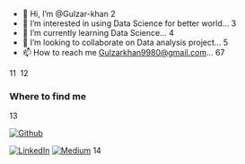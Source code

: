 - 👋 Hi, I’m @Gulzar-khan
2
- 👀 I’m interested in using Data Science for better world...
3
- 🌱 I’m currently learning Data Science...
4
- 💞️ I’m looking to collaborate on Data analysis project...
5
- 📫 How to reach me Gulzarkhan9980@gmail.com...
6
​
7
<!---
8
Gulzar-khan/Gulzar-khan is a ✨ special ✨ repository because its `README.md` (this file) appears on your GitHub profile.
9
You can click the Preview link to take a look at your changes.
10
--->


11
​
12
<h3>Where to find me</h3>
13
<p><a href="https://github.com/Gulzar-khan" target="_blank"><img alt="Github" src="https://img.shields.io/badge/GitHub-%2312100E.svg?&style=for-the-badge&logo=Github&logoColor=white" /></a> 

<!---a href="https://twitter.com/Guibz16" target="_blank"><img alt="Twitter" src="https://img.shields.io/badge/twitter-%231DA1F2.svg?&style=for-the-badge&logo=twitter&logoColor=white" /></a>--->

 <a href="https://www.linkedin.com/in/gulzarkhan123" target="_blank"><img alt="LinkedIn" src="https://img.shields.io/badge/linkedin-%230077B5.svg?&style=for-the-badge&logo=linkedin&logoColor=white" /></a> <a href="https://medium.com/@gulzarkhan123" target="_blank"><img alt="Medium" src="https://img.shields.io/badge/medium-%2312100E.svg?&style=for-the-badge&logo=medium&logoColor=white" /></a>
14
</p>
